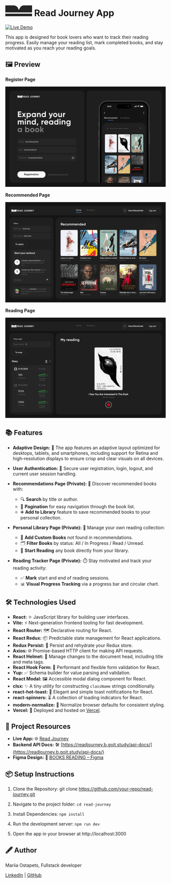 # ![icon-logo](./public/logo.svg) Read Journey App

[![Live Demo](https://img.shields.io/badge/Live%20Demo-Visit-brightgreen)](https://read-journey-one-sepia.vercel.app/login)

This app is designed for book lovers who want to track their reading progress.
Easily manage your reading list, mark completed books, and stay motivated as you
reach your reading goals.

## 🖼️ Preview

**Register Page**

![Register Preview](./public/images/registration.png)

**Recommended Page**

![Recommended Preview](./public/images/recommendations.png)

**Reading Page**

![Reading Preview](./public/images/diary.png)

## 📚 Features

- **Adaptive Design:** 📱 The app features an adaptive layout optimized for
  desktops, tablets, and smartphones, including support for Retina and
  high-resolution displays to ensure crisp and clear visuals on all devices.

- **User Authentication:** 🔐 Secure user registration, login, logout, and
  current user session handling.
- **Recommendations Page (Private):** 🌟 Discover recommended books with:

  - 🔍 **Search** by title or author.
  - 📄 **Pagination** for easy navigation through the book list.
  - ➕ **Add to Library** feature to save recommended books to your personal
    collection.

- **Personal Library Page (Private):** 📖 Manage your own reading collection:

  - 📝 **Add Custom Books** not found in recommendations.
  - 🗂️ **Filter Books** by status: All / In Progress / Read / Unread.
  - 📘 **Start Reading** any book directly from your library.

- **Reading Tracker Page (Private):** ⏱️ Stay motivated and track your reading
  activity:
  - ✅ **Mark** start and end of reading sessions.
  - 📊 **Visual Progress Tracking** via a progress bar and circular chart.

## 🛠️ Technologies Used

- **React:** ⚛️ JavaScript library for building user interfaces.
- **Vite:** ⚡ Next-generation frontend tooling for fast development.
- **React Router:** 🗺️ Declarative routing for React.
- **React Redux:** 📦 Predictable state management for React applications.
- **Redux Persist:** 💾 Persist and rehydrate your Redux store.
- **Axios:** 🌐 Promise-based HTTP client for making API requests.
- **React Helmet:** 🧠 Manage changes to the document head, including title and
  meta tags.
- **React Hook Form:** 📝 Performant and flexible form validation for React.
- **Yup:** ✅ Schema builder for value parsing and validation.
- **React Modal:** 🖼️ Accessible modal dialog component for React.
- **clsx:** ✨ A tiny utility for constructing `className` strings
  conditionally.
- **react-hot-toast:** 🍞 Elegant and simple toast notifications for React.
- **react-spinners:** ⏳ A collection of loading indicators for React.
- **modern-normalize:** 🧼 Normalize browser defaults for consistent styling.
- **Vercel:** 🚀 Deployed and hosted on [Vercel](https://vercel.com/).

## 🔗 Project Resources

- **Live App:** 🌐
  [Read Journey](https://read-journey-one-sepia.vercel.app/login)
- **Backend API Docs:** 🛠️
  [https://readjourney.b.goit.study/api-docs/](https://readjourney.b.goit.study/api-docs/)
- **Figma Design:** 🎨
  [BOOKS READING – Figma](https://www.figma.com/file/z3m0rdBcEfLTJUBDkAKhWQ/BOOKS-READING?type=design&node-id=18743%3A4973&mode=design&t=Hi1KTaUJMogWXZzz-1)

## 📦 Setup Instructions

1. Clone the Repository: git clone https://github.com/your-repo/read-journey.git

2. Navigate to the project folder: `cd read-journey`

3. Install Dependencies: `npm install`

4. Run the development server: `npm run dev`

5. Open the app in your browser at http://localhost:3000

## 🖋️ Author

Mariia Ostapets, Fullstack developer

[LinkedIn](https://www.linkedin.com/in/mariia-ostapets/) |
[GitHub](https://github.com/Mariia-Ostapets)
